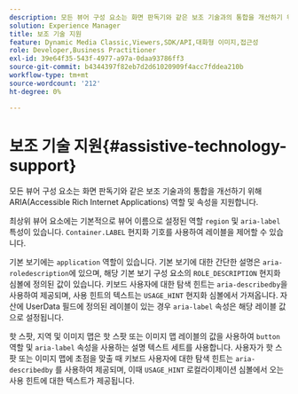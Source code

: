 ```yaml
---
description: 모든 뷰어 구성 요소는 화면 판독기와 같은 보조 기술과의 통합을 개선하기 위해 ARIA(Accessible Rich Internet Applications) 역할 및 속성을 지원합니다.
solution: Experience Manager
title: 보조 기술 지원
feature: Dynamic Media Classic,Viewers,SDK/API,대화형 이미지,접근성
role: Developer,Business Practitioner
exl-id: 39e64f35-543f-4977-a97a-0daa93786ff3
source-git-commit: b4344397f82eb7d2d61020909f4acc7fddea210b
workflow-type: tm+mt
source-wordcount: '212'
ht-degree: 0%

---
```


# 보조 기술 지원{#assistive-technology-support}

모든 뷰어 구성 요소는 화면 판독기와 같은 보조 기술과의 통합을 개선하기 위해 ARIA(Accessible Rich Internet Applications) 역할 및 속성을 지원합니다.

최상위 뷰어 요소에는 기본적으로 뷰어 이름으로 설정된 역할 `region` 및 `aria-label` 특성이 있습니다. `Container.LABEL` 현지화 기호를 사용하여 레이블을 제어할 수 있습니다.

기본 보기에는 `application` 역할이 있습니다. 기본 보기에 대한 간단한 설명은 `aria-roledescription`에 있으며, 해당 기본 보기 구성 요소의 `ROLE_DESCRIPTION` 현지화 심볼에 정의된 값이 있습니다. 키보드 사용자에 대한 탐색 힌트는 `aria-describedby`을 사용하여 제공되며, 사용 힌트의 텍스트는 `USAGE_HINT` 현지화 심볼에서 가져옵니다. 자산에 UserData 필드에 정의된 레이블이 있는 경우 `aria-label` 속성은 해당 레이블 값으로 설정됩니다.

핫 스팟, 지역 및 이미지 맵은 핫 스팟 또는 이미지 맵 레이블의 값을 사용하여 `button` 역할 및 `aria-label` 속성을 사용하는 설명 텍스트 세트를 사용합니다. 사용자가 핫 스팟 또는 이미지 맵에 초점을 맞출 때 키보드 사용자에 대한 탐색 힌트는 `aria-describedby` 를 사용하여 제공되며, 이때 `USAGE_HINT` 로컬라이제이션 심볼에서 오는 사용 힌트에 대한 텍스트가 제공됩니다.

